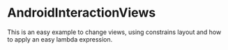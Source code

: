 # AndroidInteractionViews
This is an easy example to change views, using constrains layout and how to apply an easy lambda expression.

